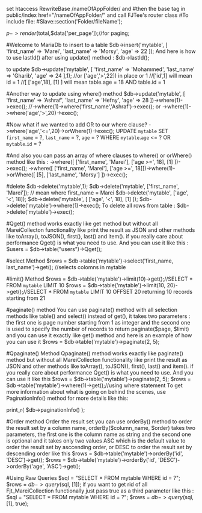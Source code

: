 set htaccess RewriteBase /nameOfAppFolder/ and 
#then 
the base tag in public/index href="/nameOfAppFolder/" 
and call FJTee's router class
#To include file:
#Slave::section('Folder/fileName');


$p->render($total,$data['per_page']);//for paging;

#Welcome to MariaDb
to insert to a table
$db->insert('mytable',
	[
		'first_name' => 'Marei',
		'last_name' => 'Morsy',
		'age'	=> 22
	]);
And here is how to use lastId() after using update() method :
$db->lastId();

to update
$db->update('mytable',
	[
		'first_name' => 'Mohammed',
		'last_name' => 'Gharib',
		'age'	=> 24
	],1); //or ['age','>',22]) in place or 1 //['id',1] will mean id = 1 //[ ['age',18], [1] ] will mean table.age = 18 AND table.id = 1

#Another way to update using where() method
$db->update('mytable',
	[
		'first_name' => 'Ashraf',
		'last_name' => 'Hefny',
		'age'	=> 28
	])->where(1)->exec(); //->where(1)->where('first_name','Ashraf')->exec(); or ->where(1)->where('age','>',20)->exec();

#Now what if we wanted to add OR to our where clause?
->where('age','<=',20)->orWhere(1)->exec();
UPDATE `mytable` SET `first_name` = ?, `last_name` = ?, `age` = ? WHERE `mytable`.`age` <= ? OR `mytable`.`id` = ?

#And also you can pass an array of where clauses to where() or orWhere() method like this :
->where([ ['first_name', 'Marei'], ['age >=', 18], [1] ])->exec();
->where([ ['first_name', 'Marei'], ['age >=', 18]])->where(1)->orWhere([ [5], ['last_name', 'Morsy'] ])->exec();

#delete
$db->delete('mytable',1);
$db->delete('mytable', ['first_name', 'Marei']); // mean where first_name = Marei
$db->delete('mytable', ['age', '<', 18]);
$db->delete('mytable', [ ['age', '<', 18], [1] ]);
$db->delete('mytable')->where(1)->exec();
To delete all rows from table :
	$db->delete('mytable')->exec();

#Qget() method
 works exactly like get method but without all MareiCollecton functionality like print the result as JSON and other methods like toArray(), toJSON(), first(), last() and item(). if you really care about performance Qget() is what you need to use. And you can use it like this :
$users = $db->table("users")->Qget();

#select Method
$rows = $db->table('mytable')->select('first_name, last_name')->get(); //selects colomns in mytable

#limit() Method 
$rows = $db->table('mytable')->limit(10)->get();//SELECT * FROM `mytable` LIMIT 10
$rows = $db->table('mytable')->limit(10, 20)->get();//SELECT * FROM `mytable` LIMIT 10 OFFSET 20 returning 10 records starting from 21

#paginate() method
You can use paginate() method with all selection methods like table() and select() instead of get(), it takes two parameters : the first one is page number starting from 1 as integer and the second one is used to specify the number of records to return paginate($page, $limit) and you can use it exactly like get() method and here is an example of how you can use it
$rows = $db->table('mytable')->paginate(2, 5);

#Qpaginate() Method
Qpaginate() method works exactly like paginate() method but without all MareiCollecton functionality like print the result as JSON and other methods like toArray(), toJSON(), first(), last() and item(). if you really care about performance Qget() is what you need to use. And you can use it like this
$rows = $db->table('mytable')->paginate(2, 5);
$rows = $db->table('mytable')->where(1)->get();//using where statement
To get more information about what is going on behind the scenes, use PaginationInfo() method for more details like this:

print_r( $db->paginationInfo() );

#Order method
Order the result set you can use orderBy() method to order the result set by a column name, orderBy($column_name, $order) takes two parameters, the first one is the column name as string and the second one is optional and it takes only two values ASC which is the default value to order the result set by asccending order, or DESC to order the result set by descending order like this
$rows = $db->table('mytable')->orderBy('id', 'DESC')->get();
$rows = $db->table('mytable')->orderBy('id', 'DESC')->orderBy('age', 'ASC')->get();

#Using Raw Queries 
$sql = "SELECT * FROM mytable WHERE id = ?";
$rows = $db->query($sql, [1]);
if you want to get rid of all Fjt_MareiCollection functionally just pass true as a third parameter like this :
$sql = "SELECT * FROM mytable WHERE id = ?";
$rows = $db->query($sql, [1], true);